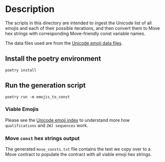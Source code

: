 # Description

The scripts in this directory are intended to ingest the Unicode list of all
emojis and each of their possible iterations, and then convert them to Move
hex strings with corresponding Move-friendly const variable names.

The data files used are from the [Unicode emoji data files].

## Install the poetry environment

```shell
poetry install
```

## Run the generation script

```shell
poetry run -m emojis_to_const
```

### Viable Emojis

Please see the [Unicode emoji index] to understand more how `qualifications`
and `ZWJ sequences` work.

### Move `const` hex strings output

The generated `move_consts.txt` file contains the text we copy over to a Move
contract to populate the contract with all viable emoji hex strings.

[unicode emoji data files]: https://unicode.org/Public/emoji/latest/
[unicode emoji index]: https://unicode.org/emoji/charts/index.html
